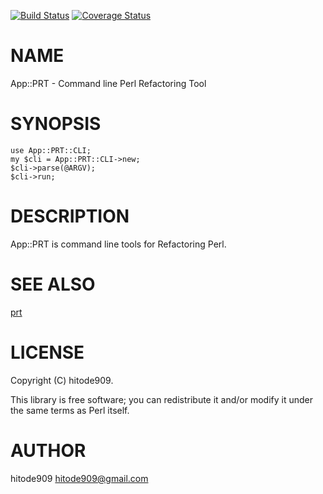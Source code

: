 [![Build Status](https://travis-ci.org/hitode909/App-PRT.svg?branch=master)](https://travis-ci.org/hitode909/App-PRT) [![Coverage Status](https://img.shields.io/coveralls/hitode909/App-PRT/master.svg?style=flat)](https://coveralls.io/r/hitode909/App-PRT?branch=master)
# NAME

App::PRT - Command line Perl Refactoring Tool

# SYNOPSIS

    use App::PRT::CLI;
    my $cli = App::PRT::CLI->new;
    $cli->parse(@ARGV);
    $cli->run;

# DESCRIPTION

App::PRT is command line tools for Refactoring Perl.

# SEE ALSO

[prt](https://metacpan.org/pod/prt)

# LICENSE

Copyright (C) hitode909.

This library is free software; you can redistribute it and/or modify
it under the same terms as Perl itself.

# AUTHOR

hitode909 <hitode909@gmail.com>
